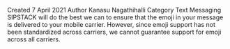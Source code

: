 Created 7 April 2021 Author Kanasu Nagathihalli Category Text Messaging
SIPSTACK will do the best we can to ensure that the emoji in your message is delivered to your mobile carrier. However, since emoji support has not been standardized across carriers, we cannot guarantee support for emoji across all carriers.